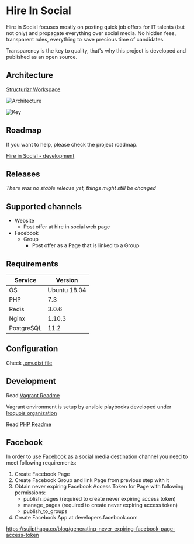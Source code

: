 # Hire In Social

Hire in Social focuses mostly on posting quick job offers for IT talents (but not only) and propagate everything
over social media. No hidden fees, transparent rules, everything to save precious time of candidates.

Transparency is the key to quality, that's why this project is developed and published as an open source. 

## Architecture

[Structurizr Workspace](https://structurizr.com/public/49192)

![Architecture](https://structurizr.com/share/49192/images/system-landscape.png)

![Key](https://structurizr.com/share/49192/images/system-landscape-key.png)

## Roadmap

If you want to help, please check the project roadmap.

[Hire in Social - development](https://github.com/norzechowicz/hire-in-social/projects/1)

## Releases

*There was no stable release yet, things might still be changed* 

## Supported channels 

 * Website
    * Post offer at hire in social web page 
 * Facebook 
    * Group 
        * Post offer as a Page that is linked to a Group

## Requirements

| Service       | Version       |
| ------------- | ------------- |
| OS            | Ubuntu 18.04  |
| PHP           | 7.3           |
| Redis         | 3.0.6         |
| Nginx         | 1.10.3        |
| PostgreSQL    | 11.2          |

## Configuration

Check [.env.dist file](php/hireinsocial/.env.dist)
 
## Development

Read [Vagrant Readme](vagrant/README.md)

Vagrant environment is setup by ansible playbooks developed under [Iroquois organization](https://github.com/iroquoisorg)

Read [PHP Readme](php/hireinsocial/README.md)

## Facebook 

In order to use Facebook as a social media destination channel you need to meet following requirements:

1) Create Facebook Page
2) Create Facebook Group and link Page from previous step with it
3) Obtain never expiring Facebook Access Token for Page with following permissions:
    * publish_pages (required to create never expiring access token)
    * manage_pages (required to create never expiring access token)
    * publish_to_groups
4) Create Facebook App at developers.facebook.com 
    
https://sujipthapa.co/blog/generating-never-expiring-facebook-page-access-token 

